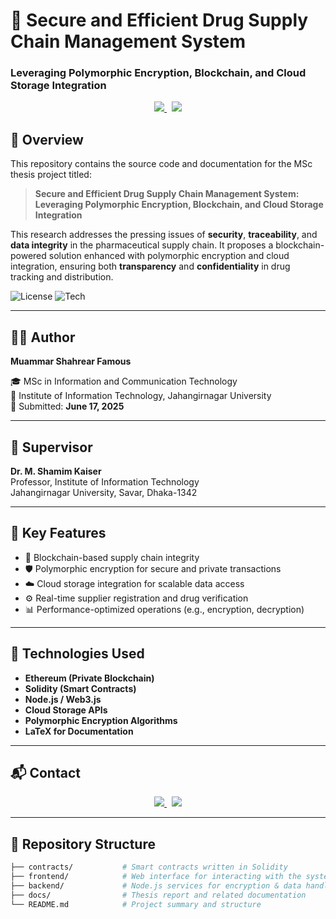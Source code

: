 # 💊 Secure and Efficient Drug Supply Chain Management System  
### Leveraging Polymorphic Encryption, Blockchain, and Cloud Storage Integration  


<p align="center">
  <a href="https://www.sciencedirect.com/science/article/pii/S2772918425000207" target="_blank">
    <img src="https://img.shields.io/badge/Q1%20Journal%20Publication-View-blue?style=for-the-badge" />
  </a>
  &nbsp;
  <a href="https://your-presentation-link.com" target="_blank">
    <img src="https://img.shields.io/badge/Presentation-Watch-orange?style=for-the-badge" />
  </a>
</p>


## 📘 Overview

This repository contains the source code and documentation for the MSc thesis project titled:

> **Secure and Efficient Drug Supply Chain Management System: Leveraging Polymorphic Encryption, Blockchain, and Cloud Storage Integration**

This research addresses the pressing issues of **security**, **traceability**, and **data integrity** in the pharmaceutical supply chain. It proposes a blockchain-powered solution enhanced with polymorphic encryption and cloud integration, ensuring both **transparency** and **confidentiality** in drug tracking and distribution.

![License](https://img.shields.io/badge/status-MSc%20Thesis-blueviolet)  ![Tech](https://img.shields.io/badge/Technologies-Blockchain%2C%20Encryption%2C%20Cloud-orange)

---

## 👨‍💻 Author

**Muammar Shahrear Famous**  
  
🎓 MSc in Information and Communication Technology  
📍 Institute of Information Technology, Jahangirnagar University  
📅 Submitted: **June 17, 2025**

---

## 🧠 Supervisor

**Dr. M. Shamim Kaiser**  
Professor, Institute of Information Technology  
Jahangirnagar University, Savar, Dhaka-1342

---

## 🔐 Key Features

- 🔗 Blockchain-based supply chain integrity  
- 🛡️ Polymorphic encryption for secure and private transactions  
- ☁️ Cloud storage integration for scalable data access  
- ⚙️ Real-time supplier registration and drug verification  
- 📊 Performance-optimized operations (e.g., encryption, decryption)

---

## 🧪 Technologies Used

- **Ethereum (Private Blockchain)**
- **Solidity (Smart Contracts)**
- **Node.js / Web3.js**
- **Cloud Storage APIs**
- **Polymorphic Encryption Algorithms**
- **LaTeX for Documentation**

---

## 📬 Contact

<p align="center">
  <a href="mailto:shahrearmuammar@gmail.com" target="_blank">
    <img src="https://img.shields.io/badge/Email-Contact%20Me-red?style=for-the-badge" />
  </a>
  &nbsp;
  <a href="https://www.linkedin.com/in/muammarshahrear/" target="_blank">
    <img src="https://img.shields.io/badge/LinkedIn-Connect-blue?style=for-the-badge&logo=linkedin" />
  </a>
</p>

---

## 📁 Repository Structure

```bash
├── contracts/           # Smart contracts written in Solidity
├── frontend/            # Web interface for interacting with the system
├── backend/             # Node.js services for encryption & data handling
├── docs/                # Thesis report and related documentation
└── README.md            # Project summary and structure
